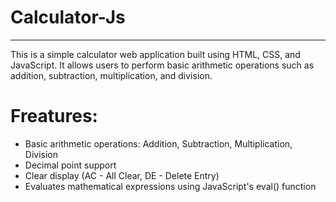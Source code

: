 # Calculator-Js
<hr>
This is a simple calculator web application built using HTML, CSS, and JavaScript. It allows users to perform basic arithmetic operations such as addition, subtraction, multiplication, and division.

# Freatures:
* Basic arithmetic operations: Addition, Subtraction, Multiplication, Division
* Decimal point support
* Clear display (AC - All Clear, DE - Delete Entry)
* Evaluates mathematical expressions using JavaScript's eval() function
